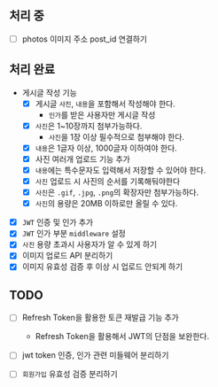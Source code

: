 ## 처리 중
- [ ] photos 이미지 주소 post_id 연결하기

## 처리 완료
-  게시글 작성 기능
    - [x]  게시글 `사진`, `내용`을 포함해서 작성해야 한다.
        - `인가`를 받은 사용자만 게시글 작성
    - [x]  `사진`은 1~10장까지 첨부가능하다.
        - `사진`을 1장 이상 필수적으로 첨부해야 한다.
    - [x]  `내용`은 1글자 이상, 1000글자 이하여야 한다.
    - [x] 사진 여러개 업로드 기능 추가
    - [x]  `내용`에는 특수문자도 입력해서 저장할 수 있어야 한다.
    - [x]  `사진` 업로드 시 사진의 순서를 기록해둬야한다
    - [x]  `사진`은 `.gif`, `.jpg`, `.png`의 확장자만 첨부가능하다.
    - [x]  `사진`의 용량은 20MB 이하로만 올릴 수 있다.
- [x] `JWT` 인증 및 인가 추가
- [x] `JWT` 인가 부분 `middleware` 설정
- [x] `사진` 용량 초과시 사용자가 알 수 있게 하기
- [x] 이미지 업로드 API 분리하기
- [x] 이미지 유효성 검증 후 이상 시 업로드 안되게 하기

## TODO
- [ ] Refresh Token을 활용한 토큰 재발급 기능 추가
    - Refresh Token을 활용해서 JWT의 단점을 보완한다.
- [ ] jwt token 인증, 인가 관련 미들웨어 분리하기
- [ ] `회원가입` 유효성 검증 분리하기

